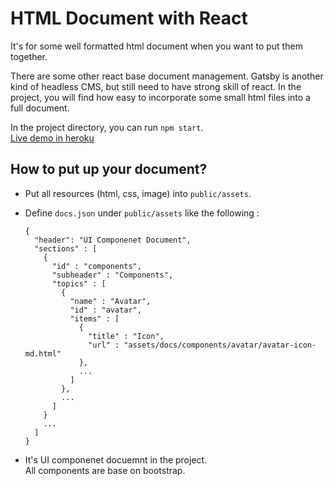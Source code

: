 # HTML Document with React

It's for some well formatted html document when you want to put them together. 

There are some other react base document management. 
Gatsby is another kind of headless CMS, but still need to have strong skill of react.
In the project, you will find how easy to incorporate some small html files into a full document.

In the project directory, you can run `npm start`.  
[Live demo in heroku](https://doc-react.herokuapp.com/)

## How to put up your document?

- Put all resources (html, css, image) into `public/assets`.

- Define `docs.json` under `public/assets` like the following :
  ```
  {
    "header": "UI Componenet Document",
    "sections" : [
      {
        "id" : "components",
        "subheader" : "Components", 
        "topics" : [
          { 
            "name" : "Avatar", 
            "id" : "avatar", 
            "items" : [
              {
                "title" : "Icon",
                "url" : "assets/docs/components/avatar/avatar-icon-md.html"
              },
              ...
            ]
          },
          ...
        ]
      }
      ...
    ]
  }
  ```
- It's UI componenet docuemnt in the project.  
  All components are base on bootstrap.